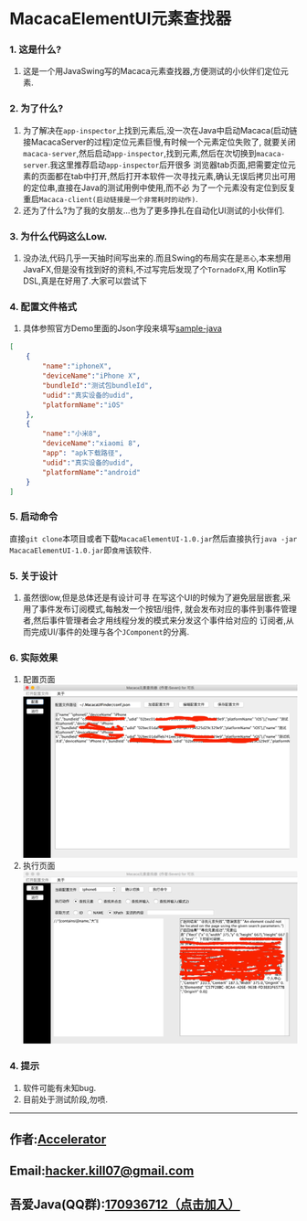 # MacacaElementUI元素查找器

### 1. 这是什么?
1. 这是一个用JavaSwing写的Macaca元素查找器,方便测试的小伙伴们定位元素.

### 2. 为了什么?
1. 为了解决在`app-inspector`上找到元素后,没一次在Java中启动Macaca(启动链接MacacaServer的过程)定位元素巨慢,有时候一个元素定位失败了,
就要关闭`macaca-server`,然后启动`app-inspector`,找到元素,然后在次切换到`macaca-server`.我这里推荐启动`app-inspector`后开很多
浏览器tab页面,把需要定位元素的页面都在tab中打开,然后打开本软件一次寻找元素,确认无误后拷贝出可用的定位串,直接在Java的测试用例中使用,而不必
为了一个元素没有定位到反复重启`Macaca-client(启动链接是一个非常耗时的动作)`.
2. 还为了什么?为了我的女朋友...也为了更多挣扎在自动化UI测试的小伙伴们.
### 3. 为什么代码这么Low.
1. 没办法,代码几乎一天抽时间写出来的.而且Swing的布局实在是`恶心`,本来想用JavaFX,但是没有找到好的资料,不过写完后发现了个`TornadoFX`,用
Kotlin写DSL,真是在好用了.大家可以尝试下

### 4. 配置文件格式
1. 具体参照官方Demo里面的Json字段来填写[sample-java](https://github.com/macaca-sample/sample-java/)
```json
[
    {
        "name":"iphoneX",
        "deviceName":"iPhone X",
        "bundleId":"测试包bundleId",
        "udid":"真实设备的udid",
        "platformName":"iOS"
    },
    {
        "name":"小米8",
        "deviceName":"xiaomi 8",
        "app": "apk下载路径",
        "udid":"真实设备的udid",
        "platformName":"android"
    }
]
```
### 5. 启动命令
直接`git clone`本项目或者下载`MacacaElementUI-1.0.jar`然后直接执行`java -jar MacacaElementUI-1.0.jar`即`食用`该软件.

### 5. 关于设计
1. 虽然很low,但是总体还是有设计可寻
在写这个UI的时候为了避免层层嵌套,采用了事件发布订阅模式,每触发一个按钮/组件,
就会发布对应的事件到事件管理者,然后事件管理者会才用线程分发的模式来分发这个事件给对应的
订阅者,从而完成UI/事件的处理与各个`JComponent`的分离.

### 6. 实际效果
1. 配置页面
![配置页面](2.png)
2. 执行页面
![执行页面](1.png)

### 4. 提示
1. 软件可能有未知bug.
2. 目前处于测试阶段,勿喷.

<hr>

## 作者:[Accelerator](https://www.zhihu.com/people/Sweets07)

## Email:[hacker.kill07@gmail.com](hacker.kill07@gmail.com)

## 吾爱Java(QQ群):[170936712（点击加入）](https://link.zhihu.com/?target=https://jq.qq.com/%3F_wv%3D1027%26k%3D41oCCMn)